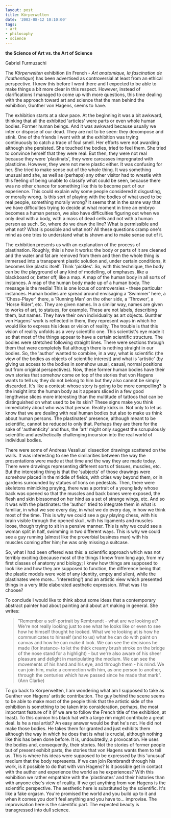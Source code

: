 ```yaml
---
layout: post
title: Körperwelten
date: '2002-08-12 10:10:00'
tags:
- art
- philosophy
- science
---
```


**the Science of Art vs. the Art of Science**

Gabriel Furmuzachi
 

The *Körperwelten* exhibition (in French - *Art anatomique, la fascination de l'authentique*) has been advertised as controversial at least from an ethical perspective. I knew this before I went there and I expected to be able to make things a bit more clear in this respect. However, instead of clarifications I managed to come up with more questions, this time dealing with the approach toward art and science that the man behind the exhibition, Gunther von Hagens, seems to have.

The exhibition starts at a slow pace. At the beginning it was a bit awkward, thinking that all the exhibited 'articles' were parts or even whole human bodies. Former human beings. And it was awkward because usually we inter or dispose of our dead. They are not to be seen: they decompose and stink. One of the friends I went with at the exhibition was trying continuously to catch a trace of foul smell. Her efforts were not awarding although she persisted. She touched the bodies, tried to feel them. She tried to convince herself that they were real. But then, they were not real because they were 'plastinats', they were carcasses impregnated with plasticine. However, they were not mere plastic either. It was confusing for her. She tried to make sense out of the whole thing. It was something unusual and she, as well as (perhaps) any other visitor had to wrestle with this feeling of being unable to classify what could be seen, because there was no other chance for something like this to become part of our experience. This could explain why some people considered it disgusting, or morally wrong. Is this sort of playing with the bodies of what used to be real people, something morally wrong? It seems that in the same way that we have difficulties trying to decide at what moment in time an embryo becomes a human person, we also have difficulties figuring out when we only deal with a body, with a mass of dead cells and not with a human person as such. So, where do we draw the line? What is permissible and what not? What is possible and what not? All these questions cramp one's mind as one tries to understand what is shown and to make sense out of it.

The exhibition presents us with an explanation of the process of plastination. Roughly, this is how it works: the body or parts of it are cleaned and the water and fat are removed from them and then the whole thing is immersed into a transparent plastic solution and, under certain conditions, it becomes like plastic itself. Think 'pickles'. So, with this technique, the body can be the playground of any kind of modelling, of emphases, like a blackboard or, better off, like a map. A map of the human body in all sorts of instances. A map of the human body made up of a human body. The message is the media! This is one locus of controversies - these particular instances. Human bodies are spread around envisaging a 'Swimmer' here, a 'Chess-Player' there, a 'Running Man' on the other side, a 'Thrower', a 'Horse Rider', etc. They are given names. In a similar way, names are given to works of art, to statues, for example. These are not labels, describing them, but names. They have their own individuality as art objects. Gunther von Hagens' work is reflected in them, they represent ways in which he would like to express his ideas or vision of reality. The trouble is that this vision of reality unfolds as a very scientific one. This scientist's eye made it so that most of the things appear to have a certain scientific structure. The bodies were stretched following straight lines. There were sections through them that were completely flat although there is nothing straight in our bodies. So, the 'author' wanted to combine, in a way, what is scientific (the view of the bodies as objects of scientific interest) and what is 'artistic' (by giving us access to the bodies in somehow usual, casual, normal positions but from original perspectives). Now, these former human bodies have their own stories that somehow come on top of the stories that von Hagens wants to tell us; they do not belong to him but they also cannot be simply discarded. It's like a contest: whose story is going to be more compelling? Is the insight into the human body as it appears sliced in a few good lengthwise slices more interesting than the multitude of tattoos that can be distinguished on what used to be its skin? These signs make you think immediately about who was that person. Reality kicks in. Not only to let us know that we are dealing with real human bodies but also to make us think about human persons. The plastinates' presence, although meant to be scientific, cannot be reduced to only that. Perhaps they are there for the sake of 'authenticity' and thus, the 'art' might only suggest the scrupulously scientific and aesthetically challenging incursion into the real world of individual bodies.

There were some of Andreas Vesalius' dissection drawings scattered on the walls. It was interesting to see the similarities between the way the presentations were made at that time and the way they are made today. There were drawings representing different sorts of tissues, muscles, etc. But the interesting thing is that the 'subjects' of those drawings were somehow placed in the middle of fields, with cities way beyond them, or in gardens surrounded by statues of lions on pedestals. Then, there were skeletons mimicking praying, there was a portrait of a young lady whose back was opened so that the muscles and back bones were exposed, the flesh and skin blossomed on her hind as a set of strange wings, etc. And so it was with the plastinates: the 'author' tried to integrate them in what is familiar, in what we see every day, in what we do every day, in how we think most of the time. This is why we could see a guy playing chess, with his brain visible through the opened skull, with his ligaments and muscles loose, though trying to sit in a pensive manner. This is why we could see a woman split in half, swimming in two different ways. This is why we could see a guy running (almost like the proverbial business man) with his muscles coming after him; he was only missing a suitcase.

So, what I had been offered was this: a scientific approach which was not terribly exciting (because most of the things I knew from long ago, from my first classes of anatomy and biology; I knew how things are supposed to look like and how they are supposed to function, the difference being that the plastic models were void of any identity, empty and silent, while the plastinates were more… 'interesting') and an artistic view which presented things in a very little elaborated aesthetic expression. What was I to choose?

To conclude I would like to think about some ideas that a contemporary abstract painter had about painting and about art making in general. She writes:

>"Remember a self-portrait by Rembrandt - what are we looking at? We're not really looking just to see what he looks like or even to see how he himself thought he looked. What we're looking at is how he communicates to himself (and to us) what he can do with paint on canvas and how he can make it look. We can see the decisions he made (for instance- to let the thick creamy brush stroke on the bridge of the nose stand for a highlight) - but we're also aware of his sheer pleasure and delight in manipulating the medium. We can see the movements of his hand and his eye, and through them - his mind. We can join him, make a connection with him, as one person to another, through the centuries which have passed since he made that mark". (Ann Clarke)

To go back to Körperwelten, I am wondering what am I supposed to take as Gunther von Hagens' artistic contribution. The guy behind the scene seems to be able to make most of the people think that the artistic side of the exhibition is something to be taken into consideration, perhaps, the most important feature of it (if we are to follow the French title of the exhibition, at least). To this opinion his black hat with a large rim might contribute a great deal. Is he a real artist? An easy answer would be that he's not. He did not make those bodies. He takes them for granted and just exhibits them although the way in which he does that is what is crucial, although nothing like this has been done before. 
It is, undoubtedly, a provocation. 
He uses the bodies and, consequently, their stories. Not the stories of former people but of present exhibit parts, the stories that von Hagens wants them to tell us. This is where his ideas were supposed to be expressed by this 'unusual' medium that the body represents. If we can join Rembrandt through his work, is it possible to do that with von Hagens? Is it possible get in contact with the author and experience the world as he experiences? With this exhibition we rather empathize with the 'plastinates' and their histories than with anyone else's view of reality. If we get anything from von Hagens is the scientific perspective. The aesthetic here is substituted by the scientific. 
It's like a fake orgasm. You're promised the world and you build up to it and when it comes you don't feel anything and you have to... improvise. The improvisation here is the scientific part. The expected beauty is transgressed into dull science.